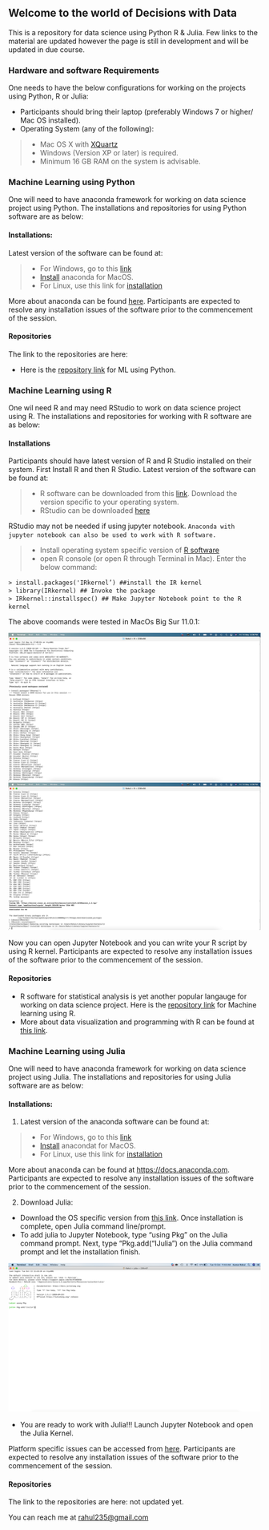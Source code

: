 ## Welcome to the world of Decisions with Data
This is a repository for data science using Python R & Julia. Few links to the material are updated however the page is still in development and will be updated in due course.

### Hardware and software Requirements 
One needs to have the below configurations for working on the projects using Python, R or Julia:

* Participants should bring their laptop (preferably Windows 7 or higher/ Mac OS installed). 
* Operating System (any of the following): 
> * Mac OS X with [XQuartz](https://www.xquartz.org/)
> * Windows (Version XP or later) is required. 
> * Minimum 16 GB RAM on the system is advisable.

### Machine Learning using Python
One will need to have anaconda framework  for working on data science project using Python. The installations and repositories for using Python software are as below:

#### Installations:
Latest version of the software can be found at: 

> * For Windows, go to this [link](https://docs.anaconda.com/anaconda/install/windows.html) 
> * [Install](https://docs.anaconda.com/anaconda/install/mac-os ) anaconda for MacOS.
> * For Linux, use this link for [installation](https://docs.anaconda.com/anaconda/install/linux) 

More about anaconda can be found [here](https://docs.anaconda.com). Participants are expected to resolve any installation issues of the software prior to the commencement of the session.

#### Repositories
The link to the repositories are here:

* Here is the [repository link](https://github.com/rahul235/ML_using_Python/) for ML using Python.

### Machine Learning using R
One wil need R and may need RStudio to work on data science project using R. The installations and repositories for working with R software are as below:

#### Installations
Participants should have latest version of R and R Studio installed on their system. First Install R and then R Studio. Latest version of the software can be found at: 
  > *  R software can be downloaded from this [link](https://cran.r-project.org/). Download the version specific to your operating system.
  > *  RStudio can be downloaded [here](https://www.rstudio.com/products/rstudio/download)
  
RStudio may not be needed if using jupyter notebook. `Anaconda with jupyter notebook can also be used to work with R software.` 

> * Install operating system specific version of [R software](https://cran.r-project.org/)
> * open R console (or open R through Terminal in Mac). Enter the below command:

    > install.packages('IRkernel’) ##install the IR kernel
    > library(IRkernel) ## Invoke the package
    > IRkernel::installspec() ## Make Jupyter Notebook point to the R kernel
    
 The above coomands were tested in MacOs Big Sur 11.0.1:
 
![image](JupyterR1.png)
![image](JupyterR2.png)

Now you can open Jupyter Notebook and you can write your R script by using R kernel. Participants are expected to resolve any installation issues of the software prior to the commencement of the session.

#### Repositories
* R software for statistical analysis is yet another popular langauge for working on data science project. Here is the  [repository link](https://github.com/rahul235/ML_using_R/) for Machine learning using R.
* More about data visualization and programming with R can be found at [this link](https://github.com/rahul235/R_Programming/).


### Machine Learning using Julia
One will need to have anaconda framework  for working on data science project using Julia. The installations and repositories for using Julia software are as below:

#### Installations:

1. Latest version of the anaconda software can be found at: 

> * For Windows, go to this [link](https://docs.anaconda.com/anaconda/install/windows.html) 
> * [Install](https://docs.anaconda.com/anaconda/install/mac-os ) anacondat for MacOS.
> * For Linux, use this link for [installation](https://docs.anaconda.com/anaconda/install/linux) 

More about anaconda can be found at https://docs.anaconda.com. 
Participants are expected to resolve any installation issues of the software prior to the commencement of the session.

2. Download Julia:

* Download the OS specific version from [this link](https://julialang.org/downloads/). Once installation is complete, open Julia command line/prompt. 
* To add julia to Jupyter Notebook, type “using Pkg” on the Julia command prompt. Next, type “Pkg.add(“IJulia”) on the Julia command prompt and let the installation finish.

![image](Julia_Add.png)

* You are ready to work with Julia!!! Launch Jupyter Notebook and open the Julia Kernel.

Platform specific issues can be accessed from [here](https://julialang.org/downloads/platform/). Participants are expected to resolve any installation issues of the software prior to the commencement of the session.

#### Repositories
The link to the repositories are here: not updated yet.


You can reach me at rahul235@gmail.com
